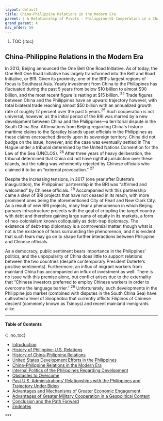 ```yaml
---
layout: default
title: China-Philippine Relations in the Modern Era 
parent: § A Relationship of Pivots - Philippine-US Cooperation in a Changing World 
grand_parent: A
nav_order: 50 
---
```

<style>
.dont-break-out {
  /* These are technically the same, but use both */
  overflow-wrap: break-word;
  word-wrap: break-word;

     -ms-word-break: break-all;
  /* This is the dangerous one in WebKit, as it breaks things wherever */
  word-break: break-all;
  /* Instead use this non-standard one: */
  word-break: break-word;
}

.youtube-container {
    position: relative;
    width: 100%;
    height: 0;
    padding-bottom: 56.25%;
}
.youtube-video {
    position: absolute;
    top: 0;
    left: 0;
    width: 100%;
    height: 100%;
}

</style>

<div class="dont-break-out" markdown="1">

1. TOC
{:toc}

## China-Philippine Relations in the Modern Era
In 2013, Beijing announced the One Belt One Road Initiative. As of today, the One Belt One Road Initiative has largely transformed into the Belt and Road Initiative, or BRI. Given its proximity, one of the BRI's largest regions of focus is Southeast Asia. Yearly investment from China to the Philippines has fluctuated during the past 5 years from below $10 billion to almost $90 billion, and the most recent figure is resting at $15 billion. <sup>24</sup> Trade figures between China and the Philippines have an upward trajectory however, with total bilateral trade reaching almost $50 billion with an annualized growth rate of roughly 17 percent over the past 5 years.<sup>25</sup> Such cooperation is not universal, however, as the initial period of the BRI was marred by a new development between China and the Philippines—a territorial dispute in the South China Sea. Affirmations from Beijing regarding China's historic maritime claims to the Spratley Islands upset officials in the Philippines as these claims encroached directly upon its sovereign territory. China did not budge on the issue, however, and the case was eventually settled in The Hague under a tribunal determined by the United Nations Convention for the Law of the Sea (UNCLOS). <sup>26</sup> After three years of heavy deliberation, the tribunal determined that China did not have rightful jurisdiction over these islands, but the ruling was vehemently rejected by Chinese officials who claimed it to be an “external provocation.” <sup>27</sup>

Despite the increasing tensions, in 2017 (one year after Duterte’s inauguration), the Philippines’ partnership in the BRI was “affirmed and welcomed” by Chinese officials. <sup>28</sup> Accompanied with this partnership came a slew of BRI projects that have not ceased in its reach, with more prominent ones being the aforementioned City of Pearl and New Clark City. As a result of new BRI projects, many fear a phenomenon in which Beijing pursues infrastructure projects with the goal of crippling the target country with debt and therefore gaining large sums of equity in its markets, a form of neo-colonialism known colloquially as debt-trap diplomacy. The existence of debt-trap diplomacy is a controversial matter, though what is not is the existence of fears surrounding the phenomenon, and it is evident that such fears may go on to shape further interactions between Philippine and Chinese officials.

As a democracy, public sentiment bears importance in the Philippines’ politics, and the unpopularity of China does little to support relations between the two countries (despite contemporary President Duterte's positive sentiments). Furthermore, an influx of migrant workers from mainland China has accompanied an influx of investment as well. There is no issue with this premise alone, but conflict arises due to the externality that “Chinese investors preferred to employ Chinese workers in order to overcome the language barrier.” <sup>29</sup> Unfortunately, such developments in the Philippine job market (combined with disputes in the South China Sea) have cultivated a level of Sinophobia that currently afflicts Filipinos of Chinese descent (commonly known as Tsinoys) and recent mainland immigrants alike.

***

#### Table of Contents
{: .no_toc}

<ul><li> <a href="/docs/A/A-Relationship-of-Pivots-Philippine-US-Cooperation-in-a-Changing-World-1/">
Introduction</a></li><li> <a href="/docs/A/A-Relationship-of-Pivots-Philippine-US-Cooperation-in-a-Changing-World-2/">
History of Philippine-U.S. Relations</a></li><li> <a href="/docs/A/A-Relationship-of-Pivots-Philippine-US-Cooperation-in-a-Changing-World-3/">
History of China-Philippine Relations</a></li><li> <a href="/docs/A/A-Relationship-of-Pivots-Philippine-US-Cooperation-in-a-Changing-World-4/">
United States Development Efforts in the Philippines</a></li><li> <a href="/docs/A/A-Relationship-of-Pivots-Philippine-US-Cooperation-in-a-Changing-World-5/">
China-Philippine Relations in the Modern Era</a></li><li> <a href="/docs/A/A-Relationship-of-Pivots-Philippine-US-Cooperation-in-a-Changing-World-6/">
Internal Politics of the Philippines Regarding Development</a></li><li> <a href="/docs/A/A-Relationship-of-Pivots-Philippine-US-Cooperation-in-a-Changing-World-7/">
Obstacles to Overcome</a></li><li> <a href="/docs/A/A-Relationship-of-Pivots-Philippine-US-Cooperation-in-a-Changing-World-8/">
Past U.S. Administrations’ Relationships with the Philippines and Trajectory Under Biden</a></li><li> <a href="/docs/A/A-Relationship-of-Pivots-Philippine-US-Cooperation-in-a-Changing-World-9/">
Advantages and Mechanisms of Greater Economic Engagement</a></li><li> <a href="/docs/A/A-Relationship-of-Pivots-Philippine-US-Cooperation-in-a-Changing-World-10/">
Advantages of Greater Military Cooperation in a Geopolitical Context</a></li><li> <a href="/docs/A/A-Relationship-of-Pivots-Philippine-US-Cooperation-in-a-Changing-World-11/">
Conclusion and the Path Forward</a></li><li> <a href="/docs/A/A-Relationship-of-Pivots-Philippine-US-Cooperation-in-a-Changing-World-12/">
Endnotes</a></li></ul>
***

</div>
